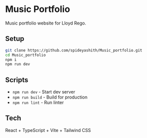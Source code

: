 # Music Portfolio

Music portfolio website for Lloyd Rego.

## Setup

```bash
git clone https://github.com/spideyashith/Music_portfolio.git
cd Music_portfolio
npm i
npm run dev
```

## Scripts

- `npm run dev` - Start dev server
- `npm run build` - Build for production
- `npm run lint` - Run linter

## Tech

React + TypeScript + Vite + Tailwind CSS